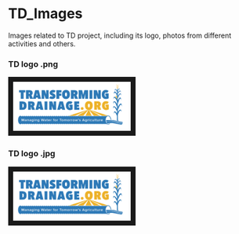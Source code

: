 # TD_Images 
<dl>Images related to TD project, including its logo, photos from different activities and others. </dd>

<dl><h3>TD logo .png </h3></dd>
<dl><img src="https://github.com/TransformingDrainage/TD_Images/blob/master/Transforming_Drainage.png"
alt="IMAGE ALT TEXT HERE" width="240" height="100" border="10" /></dd>

<dl><h3>TD logo .jpg </h3></dd>
<dl><img src="https://github.com/TransformingDrainage/TD_Images/blob/master/Transforming_Drainage.jpg"
width="240" height="100" border="10" /></dd>
